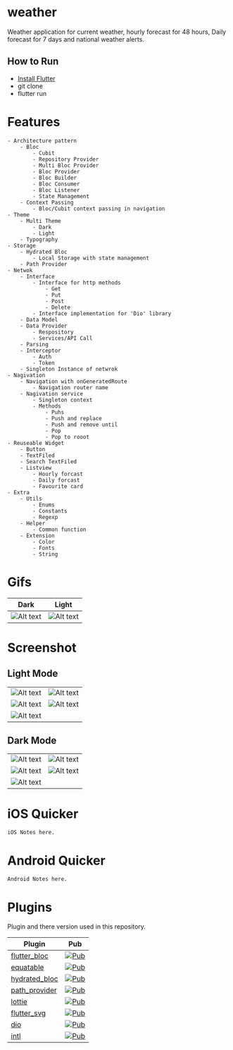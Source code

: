 # weather

Weather application for current weather, hourly forecast for 48 hours, Daily forecast for 7 days and national weather alerts.

## How to Run

- [Install Flutter](https://flutter.dev/docs/get-started)
- git clone 
- flutter run

# Features
    - Architecture pattern
        - Bloc 
            - Cubit
            - Repository Provider
            - Multi Bloc Provider
            - Bloc Provider
            - Bloc Builder
            - Bloc Consumer
            - Bloc Listener
            - State Management
        - Context Passing
            - Bloc/Cubit context passing in navigation
    - Theme
        - Multi Theme
            - Dark
            - Light
        - Typography
    - Storage
        - Hydrated Bloc
            - Local Storage with state management
        - Path Provider
    - Netwok
        - Interface
            - Interface for http methods
                - Get
                - Put
                - Post
                - Delete
            - Interface implementation for 'Dio' library
        - Data Model
        - Data Provider
            - Respository
            - Services/API Call
        - Parsing
        - Interceptor
            - Auth
            - Token
        - Singleton Instance of netwrok
    - Nagivation
        - Navigation with onGeneratedRoute
            - Navigation router name
        - Nagivation service
            - Singleton context
            - Methods
                - Puhs
                - Push and replace
                - Push and remove until
                - Pop
                - Pop to rooot
    - Reuseable Widget
        - Button
        - TextFiled
        - Search TextFiled
        - Listview
            - Hourly forcast
            - Daily forcast
            - Favourite card
    - Extra
        - Utils
            - Enums
            - Constants
            - Regexp
        - Helper
            - Common function
        - Extension
            - Color
            - Fonts
            - String


# Gifs

| Dark  | Light  |
|--------|-----|
|![Alt text](/lib/assets/images/dark.gif?raw=true "gif 1") | ![Alt text](/lib/assets/images/light.gif?raw=true "gif 2") |

# Screenshot

## Light Mode
|   |   |
|--------|-----|
|![Alt text](/lib/assets/images/light1.png?raw=true "Screenshot 1") | ![Alt text](/lib/assets/images/light2.png?raw=true "Screenshot 2") |
![Alt text](/lib/assets/images/light3.png?raw=true "Screenshot 3") | ![Alt text](/lib/assets/images/light4.png?raw=true "Screenshot 4")  |
![Alt text](/lib/assets/images/light5.png?raw=true "Screenshot 5")  |

## Dark Mode
|   |   |
|--------|-----|
|![Alt text](/lib/assets/images/dark1.png?raw=true "Screenshot 1") | ![Alt text](/lib/assets/images/dark2.png?raw=true "Screenshot 2") |
![Alt text](/lib/assets/images/dark3.png?raw=true "Screenshot 3") | ![Alt text](/lib/assets/images/dark4.png?raw=true "Screenshot 4")  |
![Alt text](/lib/assets/images/dark5.png?raw=true "Screenshot 5")  |


# iOS Quicker
    iOS Notes here.
# Android Quicker
    Android Notes here.


# Plugins
Plugin and there version used in this repository.

| Plugin | Pub |
|--------|-----|
| [flutter_bloc](./packages/flutter_bloc/) | [![Pub](https://img.shields.io/pub/v/flutter_bloc.svg?style=flat-square)](https://pub.dartlang.org/packages/flutter_bloc) |
| [equatable](./packages/equatable/) | [![Pub](https://img.shields.io/pub/v/equatable.svg?style=flat-square)](https://pub.dartlang.org/packages/equatable) |
| [hydrated_bloc](./packages/hydrated_bloc/) | [![Pub](https://img.shields.io/pub/v/hydrated_bloc.svg?style=flat-square)](https://pub.dartlang.org/packages/hydrated_bloc) |
| [path_provider](./packages/path_provider/) | [![Pub](https://img.shields.io/pub/v/path_provider.svg?style=flat-square)](https://pub.dartlang.org/packages/path_provider) |
| [lottie](./packages/lottie/) | [![Pub](https://img.shields.io/pub/v/lottie.svg?style=flat-square)](https://pub.dartlang.org/packages/lottie) |
| [flutter_svg](./packages/flutter_svg/) | [![Pub](https://img.shields.io/pub/v/flutter_svg.svg?style=flat-square)](https://pub.dartlang.org/packages/flutter_svg) |
| [dio](./packages/dio/) | [![Pub](https://img.shields.io/pub/v/dio.svg?style=flat-square)](https://pub.dartlang.org/packages/dio) |
| [intl](./packages/intl/) | [![Pub](https://img.shields.io/pub/v/intl.svg?style=flat-square)](https://pub.dartlang.org/packages/intl) |
